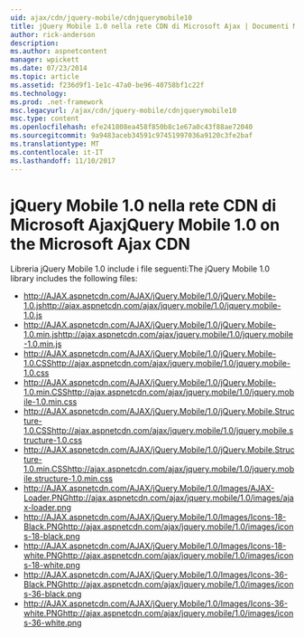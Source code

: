 ```yaml
---
uid: ajax/cdn/jquery-mobile/cdnjquerymobile10
title: jQuery Mobile 1.0 nella rete CDN di Microsoft Ajax | Documenti Microsoft
author: rick-anderson
description: 
ms.author: aspnetcontent
manager: wpickett
ms.date: 07/23/2014
ms.topic: article
ms.assetid: f236d9f1-1e1c-47a0-be96-40758bf1c22f
ms.technology: 
ms.prod: .net-framework
msc.legacyurl: /ajax/cdn/jquery-mobile/cdnjquerymobile10
msc.type: content
ms.openlocfilehash: efe241808ea458f850b8c1e67a0c43f88ae72040
ms.sourcegitcommit: 9a9483aceb34591c97451997036a9120c3fe2baf
ms.translationtype: MT
ms.contentlocale: it-IT
ms.lasthandoff: 11/10/2017
---
```

<a name="jquery-mobile-10-on-the-microsoft-ajax-cdn"></a><span data-ttu-id="3c11e-102">jQuery Mobile 1.0 nella rete CDN di Microsoft Ajax</span><span class="sxs-lookup"><span data-stu-id="3c11e-102">jQuery Mobile 1.0 on the Microsoft Ajax CDN</span></span>
====================
<span data-ttu-id="3c11e-103">Libreria jQuery Mobile 1.0 include i file seguenti:</span><span class="sxs-lookup"><span data-stu-id="3c11e-103">The jQuery Mobile 1.0 library includes the following files:</span></span>

- <span data-ttu-id="3c11e-104">http://AJAX.aspnetcdn.com/AJAX/jQuery.Mobile/1.0/jQuery.Mobile-1.0.js</span><span class="sxs-lookup"><span data-stu-id="3c11e-104">http://ajax.aspnetcdn.com/ajax/jquery.mobile/1.0/jquery.mobile-1.0.js</span></span>
- <span data-ttu-id="3c11e-105">http://AJAX.aspnetcdn.com/AJAX/jQuery.Mobile/1.0/jQuery.Mobile-1.0.min.js</span><span class="sxs-lookup"><span data-stu-id="3c11e-105">http://ajax.aspnetcdn.com/ajax/jquery.mobile/1.0/jquery.mobile-1.0.min.js</span></span>
- <span data-ttu-id="3c11e-106">http://AJAX.aspnetcdn.com/AJAX/jQuery.Mobile/1.0/jQuery.Mobile-1.0.CSS</span><span class="sxs-lookup"><span data-stu-id="3c11e-106">http://ajax.aspnetcdn.com/ajax/jquery.mobile/1.0/jquery.mobile-1.0.css</span></span>
- <span data-ttu-id="3c11e-107">http://AJAX.aspnetcdn.com/AJAX/jQuery.Mobile/1.0/jQuery.Mobile-1.0.min.CSS</span><span class="sxs-lookup"><span data-stu-id="3c11e-107">http://ajax.aspnetcdn.com/ajax/jquery.mobile/1.0/jquery.mobile-1.0.min.css</span></span>
- <span data-ttu-id="3c11e-108">http://AJAX.aspnetcdn.com/AJAX/jQuery.Mobile/1.0/jQuery.Mobile.Structure-1.0.CSS</span><span class="sxs-lookup"><span data-stu-id="3c11e-108">http://ajax.aspnetcdn.com/ajax/jquery.mobile/1.0/jquery.mobile.structure-1.0.css</span></span>
- <span data-ttu-id="3c11e-109">http://AJAX.aspnetcdn.com/AJAX/jQuery.Mobile/1.0/jQuery.Mobile.Structure-1.0.min.CSS</span><span class="sxs-lookup"><span data-stu-id="3c11e-109">http://ajax.aspnetcdn.com/ajax/jquery.mobile/1.0/jquery.mobile.structure-1.0.min.css</span></span>
- <span data-ttu-id="3c11e-110">http://AJAX.aspnetcdn.com/AJAX/jQuery.Mobile/1.0/Images/AJAX-Loader.PNG</span><span class="sxs-lookup"><span data-stu-id="3c11e-110">http://ajax.aspnetcdn.com/ajax/jquery.mobile/1.0/images/ajax-loader.png</span></span>
- <span data-ttu-id="3c11e-111">http://AJAX.aspnetcdn.com/AJAX/jQuery.Mobile/1.0/Images/Icons-18-Black.PNG</span><span class="sxs-lookup"><span data-stu-id="3c11e-111">http://ajax.aspnetcdn.com/ajax/jquery.mobile/1.0/images/icons-18-black.png</span></span>
- <span data-ttu-id="3c11e-112">http://AJAX.aspnetcdn.com/AJAX/jQuery.Mobile/1.0/Images/Icons-18-white.PNG</span><span class="sxs-lookup"><span data-stu-id="3c11e-112">http://ajax.aspnetcdn.com/ajax/jquery.mobile/1.0/images/icons-18-white.png</span></span>
- <span data-ttu-id="3c11e-113">http://AJAX.aspnetcdn.com/AJAX/jQuery.Mobile/1.0/Images/Icons-36-Black.PNG</span><span class="sxs-lookup"><span data-stu-id="3c11e-113">http://ajax.aspnetcdn.com/ajax/jquery.mobile/1.0/images/icons-36-black.png</span></span>
- <span data-ttu-id="3c11e-114">http://AJAX.aspnetcdn.com/AJAX/jQuery.Mobile/1.0/Images/Icons-36-white.PNG</span><span class="sxs-lookup"><span data-stu-id="3c11e-114">http://ajax.aspnetcdn.com/ajax/jquery.mobile/1.0/images/icons-36-white.png</span></span>
